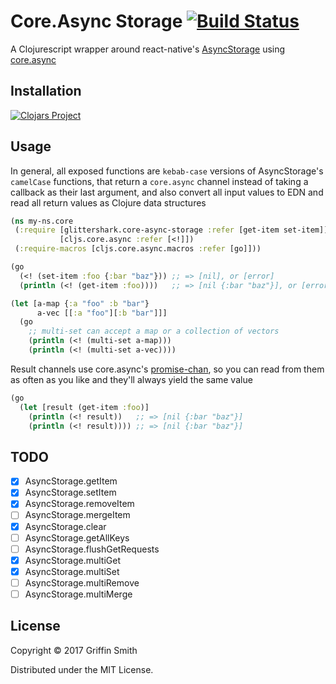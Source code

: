 # Core.Async Storage [![Build Status](https://travis-ci.org/glittershark/core-async-storage.svg?branch=master)](https://travis-ci.org/glittershark/core-async-storage)

A Clojurescript wrapper around react-native's [AsyncStorage][] using
[core.async][]

[AsyncStorage]: https://facebook.github.io/react-native/docs/asyncstorage.html#content
[core.async]: https://github.com/clojure/core.async

## Installation

[![Clojars Project](https://img.shields.io/clojars/v/core-async-storage.svg)](https://clojars.org/core-async-storage)

## Usage

In general, all exposed functions are `kebab-case` versions of AsyncStorage's
`camelCase` functions, that return a `core.async` channel instead of taking a
callback as their last argument, and also convert all input values to EDN and
read all return values as Clojure data structures

```clojure
(ns my-ns.core
 (:require [glittershark.core-async-storage :refer [get-item set-item]]
           [cljs.core.async :refer [<!]])
 (:require-macros [cljs.core.async.macros :refer [go]]))

(go
  (<! (set-item :foo {:bar "baz"})) ;; => [nil], or [error]
  (println (<! (get-item :foo))))   ;; => [nil {:bar "baz"}], or [error nil]

(let [a-map {:a "foo" :b "bar"}
      a-vec [[:a "foo"][:b "bar"]]]
  (go
    ;; multi-set can accept a map or a collection of vectors
    (println (<! (multi-set a-map)))
    (println (<! (multi-set a-vec))))
```

Result channels use core.async's [promise-chan][], so you can read from them as
often as you like and they'll always yield the same value

```clojure
(go
  (let [result (get-item :foo)]
    (println (<! result))   ;; => [nil {:bar "baz"}]
    (println (<! result)))) ;; => [nil {:bar "baz"}]
```

[promise-chan]: https://clojure.github.io/core.async/#clojure.core.async/promise-chan

## TODO

- [x] AsyncStorage.getItem
- [x] AsyncStorage.setItem
- [x] AsyncStorage.removeItem
- [ ] AsyncStorage.mergeItem
- [x] AsyncStorage.clear
- [ ] AsyncStorage.getAllKeys
- [ ] AsyncStorage.flushGetRequests
- [x] AsyncStorage.multiGet
- [x] AsyncStorage.multiSet
- [ ] AsyncStorage.multiRemove
- [ ] AsyncStorage.multiMerge

## License

Copyright © 2017 Griffin Smith

Distributed under the MIT License.
